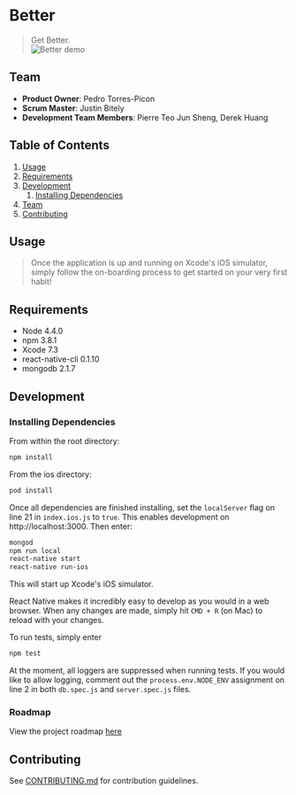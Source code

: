 # Better

> Get Better.  
![Better demo](https://cloud.githubusercontent.com/assets/13752714/15801337/c9b6feb4-2a5f-11e6-841a-6f8146c7c7a3.gif)

## Team

  - __Product Owner__: Pedro Torres-Picon
  - __Scrum Master__: Justin Bitely
  - __Development Team Members__: Pierre Teo Jun Sheng, Derek Huang

## Table of Contents

1. [Usage](#Usage)
1. [Requirements](#requirements)
1. [Development](#development)
    1. [Installing Dependencies](#installing-dependencies)
1. [Team](#team)
1. [Contributing](#contributing)

## Usage

> Once the application is up and running on Xcode's iOS simulator, simply follow the on-boarding process to get started on your very first habit!

## Requirements

- Node 4.4.0
- npm 3.8.1
- Xcode 7.3
- react-native-cli 0.1.10
- mongodb 2.1.7

## Development

### Installing Dependencies

From within the root directory:

```sh
npm install
```

From the ios directory:

```sh
pod install
```

Once all dependencies are finished installing, set the `localServer` flag on line 21 in `index.ios.js` to `true`. This enables development on http://localhost:3000. Then enter:

```sh
mongod
npm run local
react-native start
react-native run-ios
```
This will start up Xcode's iOS simulator.

React Native makes it incredibly easy to develop as you would in a web browser. When any changes are made, simply hit `CMD + R` (on Mac) to reload with your changes.

To run tests, simply enter

```sh
npm test
```
At the moment, all loggers are suppressed when running tests. If you would like to allow logging, comment out the `process.env.NODE_ENV` assignment on line 2 in both `db.spec.js` and `server.spec.js` files.

### Roadmap

View the project roadmap [here](https://github.com/hrr12-thundercats/thesis/issues)

## Contributing

See [CONTRIBUTING.md](CONTRIBUTING.md) for contribution guidelines.
